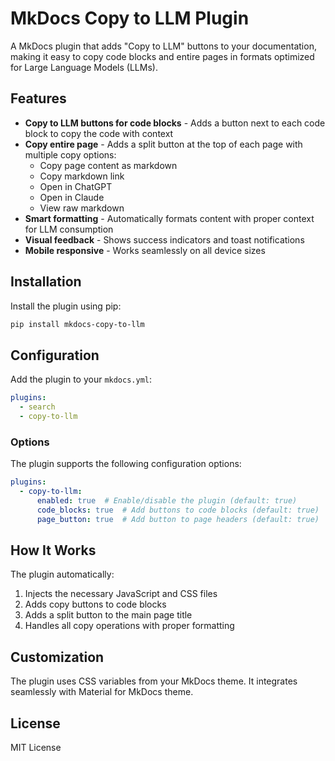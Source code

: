 # MkDocs Copy to LLM Plugin

A MkDocs plugin that adds "Copy to LLM" buttons to your documentation, making it easy to copy code blocks and entire pages in formats optimized for Large Language Models (LLMs).

## Features

- **Copy to LLM buttons for code blocks** - Adds a button next to each code block to copy the code with context
- **Copy entire page** - Adds a split button at the top of each page with multiple copy options:
  - Copy page content as markdown
  - Copy markdown link
  - Open in ChatGPT
  - Open in Claude
  - View raw markdown
- **Smart formatting** - Automatically formats content with proper context for LLM consumption
- **Visual feedback** - Shows success indicators and toast notifications
- **Mobile responsive** - Works seamlessly on all device sizes

## Installation

Install the plugin using pip:

```bash
pip install mkdocs-copy-to-llm
```

## Configuration

Add the plugin to your `mkdocs.yml`:

```yaml
plugins:
  - search
  - copy-to-llm
```

### Options

The plugin supports the following configuration options:

```yaml
plugins:
  - copy-to-llm:
      enabled: true  # Enable/disable the plugin (default: true)
      code_blocks: true  # Add buttons to code blocks (default: true)
      page_button: true  # Add button to page headers (default: true)
```

## How It Works

The plugin automatically:
1. Injects the necessary JavaScript and CSS files
2. Adds copy buttons to code blocks
3. Adds a split button to the main page title
4. Handles all copy operations with proper formatting

## Customization

The plugin uses CSS variables from your MkDocs theme. It integrates seamlessly with Material for MkDocs theme.

## License

MIT License